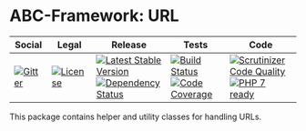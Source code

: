 # ABC-Framework: URL

<table>
<thead>
<tr>
<th>Social</th>
<th>Legal</th>
<th>Release</th>
<th>Tests</th>
<th>Code</th>
</tr>
</thead>
<tbody>
<tr>
<td>
<a href="https://gitter.im/SetBased/php-abc?utm_source=badge&utm_medium=badge&utm_campaign=pr-badge"><img src="https://badges.gitter.im/SetBased/php-abc.svg" alt="Gitter"/></a>
</td>
<td>
<a href="https://packagist.org/packages/setbased/abc-url"><img src="https://poser.pugx.org/setbased/abc-url/license" alt="License"/></a>
</td>
<td>
<a href="https://packagist.org/packages/setbased/abc-url"><img src="https://poser.pugx.org/setbased/abc-url/v/stable" alt="Latest Stable Version"/></a><br/>
<a href="https://www.versioneye.com/user/projects/5715e6d6fcd19a004544142b"><img src="https://www.versioneye.com/user/projects/5715e6d6fcd19a004544142b/badge.svg?style=flat" alt="Dependency Status"/></a>
</td>
<td>
<a href="https://travis-ci.org/SetBased/php-abc-url"><img src="https://travis-ci.org/SetBased/php-abc-url.svg?branch=master" alt="Build Status"/></a><br/>
<a href="https://scrutinizer-ci.com/g/SetBased/php-abc-url/?branch=master"><img src="https://scrutinizer-ci.com/g/SetBased/php-abc-url/badges/coverage.png?b=master" alt="Code Coverage"/></a>
</td>
<td>
<a href="https://scrutinizer-ci.com/g/SetBased/php-abc-url/?branch=master"><img src="https://scrutinizer-ci.com/g/SetBased/php-abc-url/badges/quality-score.png?b=master" alt="Scrutinizer Code Quality"/></a><br/>
<a href="https://travis-ci.org/SetBased/php-abc-url"><img src="http://php7ready.timesplinter.ch/SetBased/php-abc-url/badge.svg" alt="PHP 7 ready"/></a>
</td>
</tr>
</tbody>
</table>

This package contains helper and utility classes for handling URLs. 
